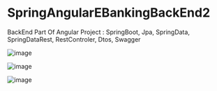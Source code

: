 # SpringAngularEBankingBackEnd2
BackEnd Part Of Angular Project : SpringBoot, Jpa, SpringData, SpringDataRest, RestControler, Dtos, Swagger

![image](https://user-images.githubusercontent.com/39586770/204517600-1409c7f3-0e47-4a8f-8122-40a27797afda.png)


![image](https://user-images.githubusercontent.com/39586770/204517725-62548b99-1af1-41f1-b24a-01597e5b783a.png)


![image](https://user-images.githubusercontent.com/39586770/204517826-e03e635d-119a-4b9a-8f7a-11d482e708b3.png)

